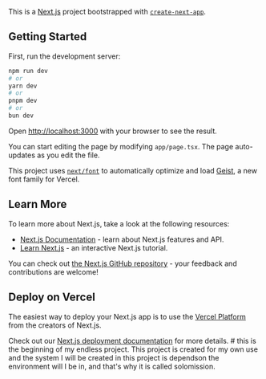 This is a [Next.js](https://nextjs.org) project bootstrapped with [`create-next-app`](https://nextjs.org/docs/app/api-reference/cli/create-next-app).

## Getting Started

First, run the development server:

```bash
npm run dev
# or
yarn dev
# or
pnpm dev
# or
bun dev
```

Open [http://localhost:3000](http://localhost:3000) with your browser to see the result.

You can start editing the page by modifying `app/page.tsx`. The page auto-updates as you edit the file.

This project uses [`next/font`](https://nextjs.org/docs/app/building-your-application/optimizing/fonts) to automatically optimize and load [Geist](https://vercel.com/font), a new font family for Vercel.

## Learn More

To learn more about Next.js, take a look at the following resources:

- [Next.js Documentation](https://nextjs.org/docs) - learn about Next.js features and API.
- [Learn Next.js](https://nextjs.org/learn) - an interactive Next.js tutorial.

You can check out [the Next.js GitHub repository](https://github.com/vercel/next.js) - your feedback and contributions are welcome!

## Deploy on Vercel

The easiest way to deploy your Next.js app is to use the [Vercel Platform](https://vercel.com/new?utm_medium=default-template&filter=next.js&utm_source=create-next-app&utm_campaign=create-next-app-readme) from the creators of Next.js.

Check out our [Next.js deployment documentation](https://nextjs.org/docs/app/building-your-application/deploying) for more details.
#   t h i s   i s   t h e   b e g i n n i n g   o f   m y   e n d l e s s   p r o j e c t .   T h i s   p r o j e c t   i s   c r e a t e d   f o r   m y   o w n   u s e   a n d   t h e   s y s t e m   I   w i l l   b e   c r e a t e d   i n   t h i s   p r o j e c t   i s   d e p e n d s on t h e   e n v i r o n m e n t   w i l l   I   b e   i n ,   a n d   t h a t ' s     w h y   i t   i s   c a l l e d   s o l o m i s s i o n . 
 
 
